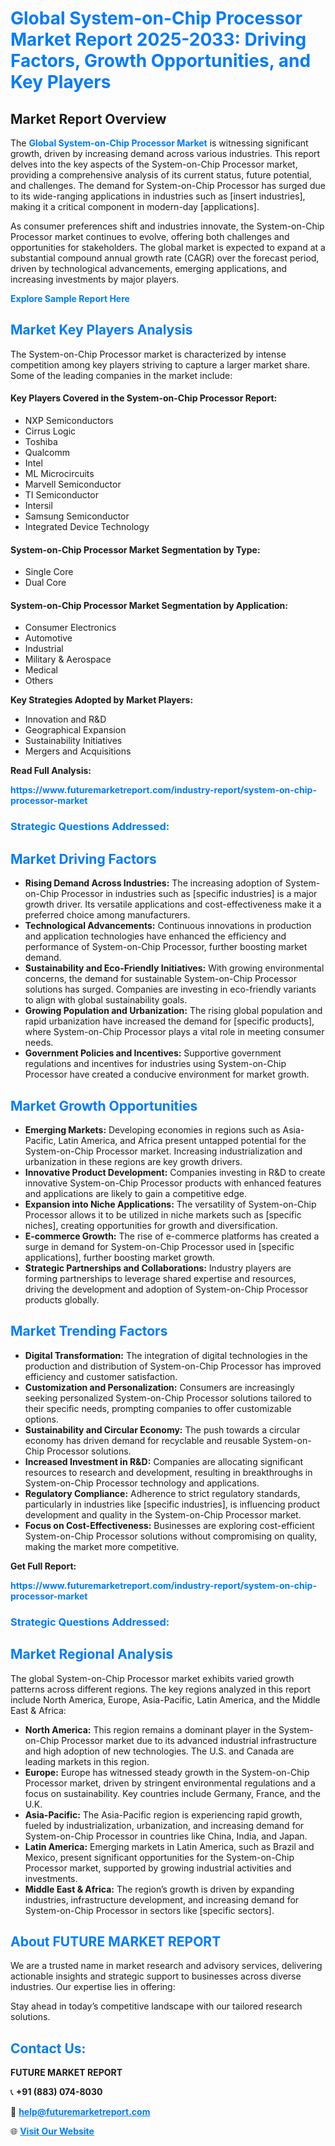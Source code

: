 <h1 style="color: #007BFF;">Global System-on-Chip Processor Market Report 2025-2033: Driving Factors, Growth Opportunities, and Key Players</h1>

<section id="overview">
<h2>Market Report Overview</h2>
<p>The <a href="https://www.futuremarketreport.com/industry-report/system-on-chip-processor-market" style="color: #007BFF; text-decoration: none;"><strong>Global System-on-Chip Processor Market</strong></a> is witnessing significant growth, driven by increasing demand across various industries. This report delves into the key aspects of the System-on-Chip Processor market, providing a comprehensive analysis of its current status, future potential, and challenges. The demand for System-on-Chip Processor has surged due to its wide-ranging applications in industries such as [insert industries], making it a critical component in modern-day [applications].</p>
<p>As consumer preferences shift and industries innovate, the System-on-Chip Processor market continues to evolve, offering both challenges and opportunities for stakeholders. The global market is expected to expand at a substantial compound annual growth rate (CAGR) over the forecast period, driven by technological advancements, emerging applications, and increasing investments by major players.</p>
</section>

<section id="overview">
<p><a href="https://www.futuremarketreport.com/request-sample/reportId=75819" style="color: #007BFF; text-decoration: none;"><strong>Explore Sample Report Here</strong></a></p>
</section>

<section id="key-players">
<h2 style="color: #007BFF;">Market Key Players Analysis</h2>
<p>The System-on-Chip Processor market is characterized by intense competition among key players striving to capture a larger market share. Some of the leading companies in the market include:</p>
<h4>Key Players Covered in the System-on-Chip Processor Report:</h4>
<ul><li>NXP Semiconductors</li><li>Cirrus Logic</li><li>Toshiba</li><li>Qualcomm</li><li>Intel</li><li>ML Microcircuits</li><li>Marvell Semiconductor</li><li>TI Semiconductor</li><li>Intersil</li><li>Samsung Semiconductor</li><li>Integrated Device Technology</li></ul>
<h4>System-on-Chip Processor Market Segmentation by Type:</h4>
<ul><li>Single Core</li><li>Dual Core</li></ul>

<h4>System-on-Chip Processor Market Segmentation by Application:</h4>
<ul><li>Consumer Electronics</li><li>Automotive</li><li>Industrial</li><li>Military &amp; Aerospace</li><li>Medical</li><li>Others</li></ul>
<p><strong>Key Strategies Adopted by Market Players:</strong></p>
<ul>
<li>Innovation and R&D</li>
<li>Geographical Expansion</li>
<li>Sustainability Initiatives</li>
<li>Mergers and Acquisitions</li>
</ul>
</section>

<section>
<p><strong>Read Full Analysis: </strong></p><a href="https://www.futuremarketreport.com/industry-report/system-on-chip-processor-market" style="color: #007BFF; text-decoration: none;"><strong>https://www.futuremarketreport.com/industry-report/system-on-chip-processor-market</strong></a>
<h3 style="color: #007BFF;">Strategic Questions Addressed:</h3>
</section>

<section id="driving-factors">
<h2 style="color: #007BFF;">Market Driving Factors</h2>
<ul>
<li><strong>Rising Demand Across Industries:</strong> The increasing adoption of System-on-Chip Processor in industries such as [specific industries] is a major growth driver. Its versatile applications and cost-effectiveness make it a preferred choice among manufacturers.</li>
<li><strong>Technological Advancements:</strong> Continuous innovations in production and application technologies have enhanced the efficiency and performance of System-on-Chip Processor, further boosting market demand.</li>
<li><strong>Sustainability and Eco-Friendly Initiatives:</strong> With growing environmental concerns, the demand for sustainable System-on-Chip Processor solutions has surged. Companies are investing in eco-friendly variants to align with global sustainability goals.</li>
<li><strong>Growing Population and Urbanization:</strong> The rising global population and rapid urbanization have increased the demand for [specific products], where System-on-Chip Processor plays a vital role in meeting consumer needs.</li>
<li><strong>Government Policies and Incentives:</strong> Supportive government regulations and incentives for industries using System-on-Chip Processor have created a conducive environment for market growth.</li>
</ul>
</section>

<section id="growth-opportunities">
<h2 style="color: #007BFF;">Market Growth Opportunities</h2>
<ul>
<li><strong>Emerging Markets:</strong> Developing economies in regions such as Asia-Pacific, Latin America, and Africa present untapped potential for the System-on-Chip Processor market. Increasing industrialization and urbanization in these regions are key growth drivers.</li>
<li><strong>Innovative Product Development:</strong> Companies investing in R&D to create innovative System-on-Chip Processor products with enhanced features and applications are likely to gain a competitive edge.</li>
<li><strong>Expansion into Niche Applications:</strong> The versatility of System-on-Chip Processor allows it to be utilized in niche markets such as [specific niches], creating opportunities for growth and diversification.</li>
<li><strong>E-commerce Growth:</strong> The rise of e-commerce platforms has created a surge in demand for System-on-Chip Processor used in [specific applications], further boosting market growth.</li>
<li><strong>Strategic Partnerships and Collaborations:</strong> Industry players are forming partnerships to leverage shared expertise and resources, driving the development and adoption of System-on-Chip Processor products globally.</li>
</ul>
</section>

<section id="trending-factors">
<h2 style="color: #007BFF;">Market Trending Factors</h2>
<ul>
<li><strong>Digital Transformation:</strong> The integration of digital technologies in the production and distribution of System-on-Chip Processor has improved efficiency and customer satisfaction.</li>
<li><strong>Customization and Personalization:</strong> Consumers are increasingly seeking personalized System-on-Chip Processor solutions tailored to their specific needs, prompting companies to offer customizable options.</li>
<li><strong>Sustainability and Circular Economy:</strong> The push towards a circular economy has driven demand for recyclable and reusable System-on-Chip Processor solutions.</li>
<li><strong>Increased Investment in R&D:</strong> Companies are allocating significant resources to research and development, resulting in breakthroughs in System-on-Chip Processor technology and applications.</li>
<li><strong>Regulatory Compliance:</strong> Adherence to strict regulatory standards, particularly in industries like [specific industries], is influencing product development and quality in the System-on-Chip Processor market.</li>
<li><strong>Focus on Cost-Effectiveness:</strong> Businesses are exploring cost-efficient System-on-Chip Processor solutions without compromising on quality, making the market more competitive.</li>
</ul>
</section>

<section>
<p><strong>Get Full Report: </strong></p><a href="https://www.futuremarketreport.com/industry-report/system-on-chip-processor-market" style="color: #007BFF; text-decoration: none;"><strong>https://www.futuremarketreport.com/industry-report/system-on-chip-processor-market</strong></a>
<h3 style="color: #007BFF;">Strategic Questions Addressed:</h3>
</section>


<section id="regional-analysis">
<h2 style="color: #007BFF;">Market Regional Analysis</h2>
<p>The global System-on-Chip Processor market exhibits varied growth patterns across different regions. The key regions analyzed in this report include North America, Europe, Asia-Pacific, Latin America, and the Middle East & Africa:</p>
<ul>
<li><strong>North America:</strong> This region remains a dominant player in the System-on-Chip Processor market due to its advanced industrial infrastructure and high adoption of new technologies. The U.S. and Canada are leading markets in this region.</li>
<li><strong>Europe:</strong> Europe has witnessed steady growth in the System-on-Chip Processor market, driven by stringent environmental regulations and a focus on sustainability. Key countries include Germany, France, and the U.K.</li>
<li><strong>Asia-Pacific:</strong> The Asia-Pacific region is experiencing rapid growth, fueled by industrialization, urbanization, and increasing demand for System-on-Chip Processor in countries like China, India, and Japan.</li>
<li><strong>Latin America:</strong> Emerging markets in Latin America, such as Brazil and Mexico, present significant opportunities for the System-on-Chip Processor market, supported by growing industrial activities and investments.</li>
<li><strong>Middle East & Africa:</strong> The region’s growth is driven by expanding industries, infrastructure development, and increasing demand for System-on-Chip Processor in sectors like [specific sectors].</li>
</ul>
</section>

<footer>
<h2 style="color: #007BFF;">About FUTURE MARKET REPORT</h2>
<p>We are a trusted name in market research and advisory services, delivering actionable insights and strategic support to businesses across diverse industries. Our expertise lies in offering:</p>

<p>Stay ahead in today’s competitive landscape with our tailored research solutions.</p>

<h2 style="color: #007BFF;">Contact Us:</h2>
<p><strong>FUTURE MARKET REPORT</strong></p>
<p>📞 <strong>+91 (883) 074-8030</strong></p>
<p>📧 <strong><a href="mailto:help@futuremarketreport.com" style="color: #007BFF;">help@futuremarketreport.com</a></strong></p>
<p>🌐 <strong><a href="https://www.futuremarketreport.com/" style="color: #007BFF;">Visit Our Website</a></strong></p>
</footer>